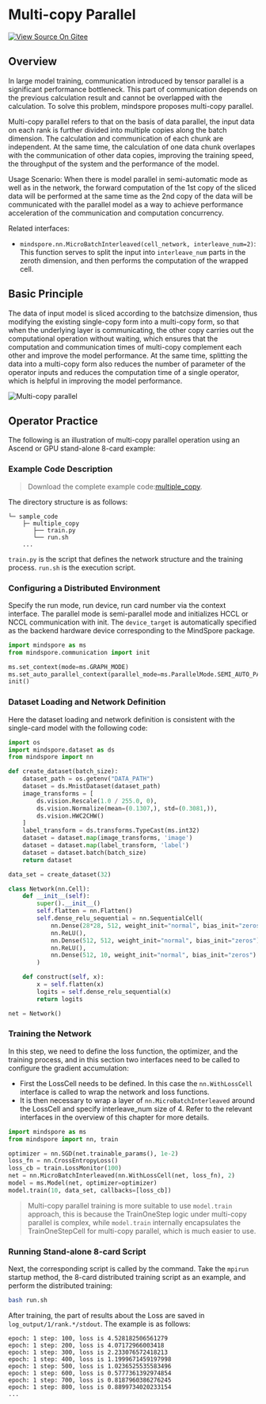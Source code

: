 # Multi-copy Parallel

[![View Source On Gitee](https://mindspore-website.obs.cn-north-4.myhuaweicloud.com/website-images/r2.3.0rc2/resource/_static/logo_source_en.svg)](https://gitee.com/mindspore/docs/blob/r2.3.0rc2/tutorials/experts/source_en/parallel/multiple_copy.md)

## Overview

In large model training, communication introduced by tensor parallel is a significant performance bottleneck. This part of communication depends on the previous calculation result and cannot be overlapped with the calculation. To solve this problem, mindspore proposes multi-copy parallel.

Multi-copy parallel refers to that on the basis of data parallel, the input data on each rank is further divided into multiple copies along the batch dimension. The calculation and communication of each chunk are independent. At the same time, the calculation of one data chunk overlapes with the communication of other data copies, improving the training speed, the throughput of the system and the performance of the model.

Usage Scenario: When there is model parallel in semi-automatic mode as well as in the network, the forward computation of the 1st copy of the sliced data will be performed at the same time as the 2nd copy of the data will be communicated with the parallel model as a way to achieve performance acceleration of the communication and computation concurrency.

Related interfaces:

- `mindspore.nn.MicroBatchInterleaved(cell_network, interleave_num=2)`: This function serves to split the input into `interleave_num` parts in the zeroth dimension, and then performs the computation of the wrapped cell.

## Basic Principle

The data of input model is sliced according to the batchsize dimension, thus modifying the existing single-copy form into a multi-copy form, so that when the underlying layer is communicating, the other copy carries out the computational operation without waiting, which ensures that the computation and communication times of multi-copy complement each other and improve the model performance. At the same time, splitting the data into a multi-copy form also reduces the number of parameter of the operator inputs and reduces the computation time of a single operator, which is helpful in improving the model performance.

![Multi-copy parallel](https://mindspore-website.obs.cn-north-4.myhuaweicloud.com/website-images/r2.3.0rc2/docs/mindspore/source_zh_cn/design/images/multi_copy.png)

## Operator Practice

The following is an illustration of multi-copy parallel operation using an Ascend or GPU stand-alone 8-card example:

### Example Code Description

> Download the complete example code:[multiple_copy](https://gitee.com/mindspore/docs/tree/r2.3.0rc2/docs/sample_code/multiple_copy).

The directory structure is as follows:

```text
└─ sample_code
    ├─ multiple_copy
       ├── train.py
       └── run.sh
    ...
```

`train.py` is the script that defines the network structure and the training process. `run.sh` is the execution script.

### Configuring a Distributed Environment

Specify the run mode, run device, run card number via the context interface. The parallel mode is semi-parallel mode and initializes HCCL or NCCL communication with init. The `device_target` is automatically specified as the backend hardware device corresponding to the MindSpore package.

```python
import mindspore as ms
from mindspore.communication import init

ms.set_context(mode=ms.GRAPH_MODE)
ms.set_auto_parallel_context(parallel_mode=ms.ParallelMode.SEMI_AUTO_PARALLEL)
init()
```

### Dataset Loading and Network Definition

Here the dataset loading and network definition is consistent with the single-card model with the following code:

```python
import os
import mindspore.dataset as ds
from mindspore import nn

def create_dataset(batch_size):
    dataset_path = os.getenv("DATA_PATH")
    dataset = ds.MnistDataset(dataset_path)
    image_transforms = [
        ds.vision.Rescale(1.0 / 255.0, 0),
        ds.vision.Normalize(mean=(0.1307,), std=(0.3081,)),
        ds.vision.HWC2CHW()
    ]
    label_transform = ds.transforms.TypeCast(ms.int32)
    dataset = dataset.map(image_transforms, 'image')
    dataset = dataset.map(label_transform, 'label')
    dataset = dataset.batch(batch_size)
    return dataset

data_set = create_dataset(32)

class Network(nn.Cell):
    def __init__(self):
        super().__init__()
        self.flatten = nn.Flatten()
        self.dense_relu_sequential = nn.SequentialCell(
            nn.Dense(28*28, 512, weight_init="normal", bias_init="zeros"),
            nn.ReLU(),
            nn.Dense(512, 512, weight_init="normal", bias_init="zeros"),
            nn.ReLU(),
            nn.Dense(512, 10, weight_init="normal", bias_init="zeros")
        )

    def construct(self, x):
        x = self.flatten(x)
        logits = self.dense_relu_sequential(x)
        return logits

net = Network()
```

### Training the Network

In this step, we need to define the loss function, the optimizer, and the training process, and in this section two interfaces need to be called to configure the gradient accumulation:

- First the LossCell needs to be defined. In this case the `nn.WithLossCell` interface is called to wrap the network and loss functions.
- It is then necessary to wrap a layer of `nn.MicroBatchInterleaved` around the LossCell and specify interleave_num size of 4. Refer to the relevant interfaces in the overview of this chapter for more details.

```python
import mindspore as ms
from mindspore import nn, train

optimizer = nn.SGD(net.trainable_params(), 1e-2)
loss_fn = nn.CrossEntropyLoss()
loss_cb = train.LossMonitor(100)
net = nn.MicroBatchInterleaved(nn.WithLossCell(net, loss_fn), 2)
model = ms.Model(net, optimizer=optimizer)
model.train(10, data_set, callbacks=[loss_cb])
```

> Multi-copy parallel training is more suitable to use `model.train` approach, this is because the TrainOneStep logic under multi-copy parallel is complex, while `model.train` internally encapsulates the TrainOneStepCell for multi-copy parallel, which is much easier to use.

### Running Stand-alone 8-card Script

Next, the corresponding script is called by the command. Take the `mpirun` startup method, the 8-card distributed training script as an example, and perform the distributed training:

```bash
bash run.sh
```

After training, the part of results about the Loss are saved in `log_output/1/rank.*/stdout`. The example is as follows:

```text
epoch: 1 step: 100, loss is 4.528182506561279
epoch: 1 step: 200, loss is 4.07172966003418
epoch: 1 step: 300, loss is 2.233076572418213
epoch: 1 step: 400, loss is 1.1999671459197998
epoch: 1 step: 500, loss is 1.0236525535583496
epoch: 1 step: 600, loss is 0.5777361392974854
epoch: 1 step: 700, loss is 0.8187960386276245
epoch: 1 step: 800, loss is 0.8899734020233154
...
```
